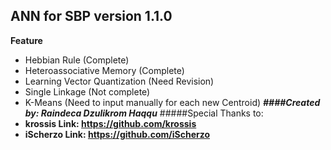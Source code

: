 ## ANN for SBP version 1.1.0
**Feature**
+ Hebbian Rule (Complete)
+ Heteroassociative Memory (Complete)
+ Learning Vector Quantization (Need Revision)
+ Single Linkage (Not complete)
+ K-Means (Need to input manually for each new Centroid)
***####Created by: Raindeca Dzulikrom Haqqu***
#####Special Thanks to:
+ **krossis Link: https://github.com/krossis**
+ **iScherzo Link: https://github.com/iScherzo**